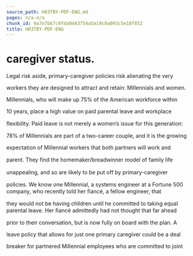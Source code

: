 ```yaml
---
source_path: H03TBY-PDF-ENG.md
pages: n/a-n/a
chunk_id: 9a7e7b67c9fda0443754a5a19c8a093c5e18f852
title: H03TBY-PDF-ENG
---
```

# caregiver status.

Legal risk aside, primary-caregiver policies risk alienating the very

workers they are designed to attract and retain: Millennials and women.

Millennials, who will make up 75% of the American workforce within

10 years, place a high value on paid parental leave and workplace

ﬂexibility. Paid leave is not merely a women’s issue for this generation:

78% of Millennials are part of a two-career couple, and it is the growing

expectation of Millennial workers that both partners will work and

parent. They ﬁnd the homemaker/breadwinner model of family life

unappealing, and so are likely to be put oﬀ by primary-caregiver

policies. We know one Millennial, a systems engineer at a Fortune 500 company, who recently told her ﬁancé, a fellow engineer, that

they would not be having children until he committed to taking equal parental leave. Her ﬁancé admittedly had not thought that far ahead

prior to their conversation, but is now fully on board with the plan. A

leave policy that allows for just one primary caregiver could be a deal

breaker for partnered Millennial employees who are committed to joint
